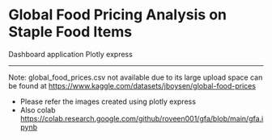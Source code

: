 # Global Food Pricing Analysis on Staple Food Items
Dashboard application 
Plotly express

-------------
Note:   global_food_prices.csv not available due to its large upload space can be found at https://www.kaggle.com/datasets/jboysen/global-food-prices

- Please refer the images created using plotly express 
- Also colab https://colab.research.google.com/github/roveen001/gfa/blob/main/gfa.ipynb
